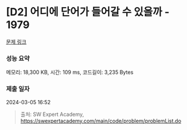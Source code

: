 # [D2] 어디에 단어가 들어갈 수 있을까 - 1979 

[문제 링크](https://swexpertacademy.com/main/code/problem/problemDetail.do?contestProbId=AV5PuPq6AaQDFAUq) 

### 성능 요약

메모리: 18,300 KB, 시간: 109 ms, 코드길이: 3,235 Bytes

### 제출 일자

2024-03-05 16:52



> 출처: SW Expert Academy, https://swexpertacademy.com/main/code/problem/problemList.do